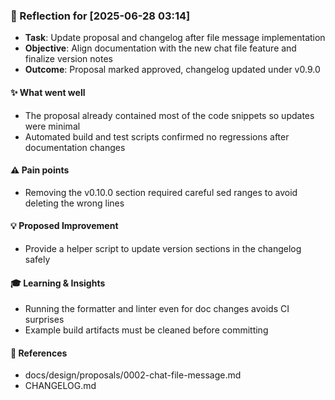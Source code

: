 ### :book: Reflection for [2025-06-28 03:14]
  - **Task**: Update proposal and changelog after file message implementation
  - **Objective**: Align documentation with the new chat file feature and finalize version notes
  - **Outcome**: Proposal marked approved, changelog updated under v0.9.0

#### :sparkles: What went well
  - The proposal already contained most of the code snippets so updates were minimal
  - Automated build and test scripts confirmed no regressions after documentation changes

#### :warning: Pain points
  - Removing the v0.10.0 section required careful sed ranges to avoid deleting the wrong lines

#### :bulb: Proposed Improvement
  - Provide a helper script to update version sections in the changelog safely

#### :mortar_board: Learning & Insights
  - Running the formatter and linter even for doc changes avoids CI surprises
  - Example build artifacts must be cleaned before committing

#### :link: References
  - docs/design/proposals/0002-chat-file-message.md
  - CHANGELOG.md
